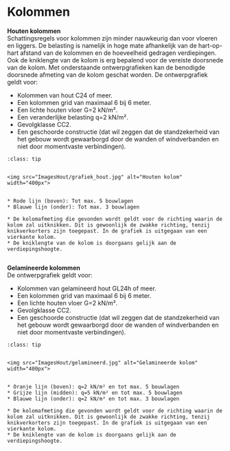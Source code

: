  # Kolommen


**Houten kolommen**  
Schattingsregels voor kolommen zijn minder nauwkeurig dan voor vloeren en liggers. De belasting is namelijk in hoge mate afhankelijk van de hart-op-hart afstand van de kolommen en de hoeveelheid gedragen verdiepingen. Ook de kniklengte van de kolom is erg bepalend voor de vereiste doorsnede van de kolom. Met onderstaande ontwerpgrafieken kan de benodigde doorsnede afmeting van de kolom geschat worden. De ontwerpgrafiek geldt voor:

- Kolommen van hout C24 of meer.
- Een kolommen grid van maximaal 6 bij 6 meter.
- Een lichte houten vloer G=2 kN/m².
- Een veranderlijke belasting q=2 kN/m².
- Gevolgklasse CC2.
- Een geschoorde constructie (dat wil zeggen dat de standzekerheid van het gebouw wordt gewaarborgd door de wanden of windverbanden en niet door momentvaste verbindingen).


`````{admonition} Houten kolom
:class: tip


<img src="ImagesHout/grafiek_hout.jpg" alt="Houten kolom" width="400px">


* Rode lijn (boven): Tot max. 5 bouwlagen
* Blauwe lijn (onder): Tot max. 3 bouwlagen

* De kolomafmeting die gevonden wordt geldt voor de richting waarin de kolom zal uitknikken. Dit is gewoonlijk de zwakke richting, tenzij knikverkorters zijn toegepast. In de grafiek is uitgegaan van een vierkante kolom.
* De kniklengte van de kolom is doorgaans gelijk aan de verdiepingshoogte.


`````


**Gelamineerde kolommen**  
De ontwerpgrafiek geldt voor:

- Kolommen van gelamineerd hout GL24h of meer.
- Een kolommen grid van maximaal 6 bij 6 meter.
- Een lichte houten vloer G=2 kN/m².
- Gevolgklasse CC2.
- Een geschoorde constructie (dat wil zeggen dat de standzekerheid van het gebouw wordt gewaarborgd door de wanden of windverbanden en niet door momentvaste verbindingen).

`````{admonition} Gelamineerde kolom
:class: tip


<img src="ImagesHout/gelamineerd.jpg" alt="Gelamineerde kolom" width="400px">


* Oranje lijn (boven): q=2 kN/m² en tot max. 5 bouwlagen
* Grijze lijn (midden): q=5 kN/m² en tot max. 5 bouwlagen
* Blauwe lijn (onder): q=2 kN/m² en tot max. 3 bouwlagen

* De kolomafmeting die gevonden wordt geldt voor de richting waarin de kolom zal uitknikken. Dit is gewoonlijk de zwakke richting, tenzij knikverkorters zijn toegepast. In de grafiek is uitgegaan van een vierkante kolom.
* De kniklengte van de kolom is doorgaans gelijk aan de verdiepingshoogte.

`````